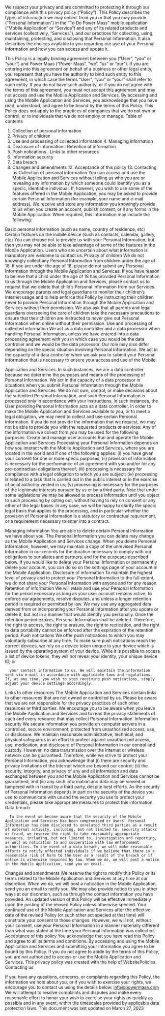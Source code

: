 We respect your privacy and are committed to protecting it through our compliance with this privacy policy (“Policy”). This Policy describes the types of information we may collect from you or that you may provide (“Personal Information”) in the “To Do Power Mass” mobile application (“Mobile Application” or “Service”) and any of its related products and services (collectively, “Services”), and our practices for collecting, using, maintaining, protecting, and disclosing that Personal Information. It also describes the choices available to you regarding our use of your Personal Information and how you can access and update it.

   This Policy is a legally binding agreement between you (“User”, “you” or “your”) and Power Maas (“Power Maas”, “we”, “us” or “our”). If you are entering into this agreement on behalf of a business or other legal entity, you represent that you have the authority to bind such entity to this agreement, in which case the terms “User”, “you” or “your” shall refer to such
entity. If you do not have such authority, or if you do not agree with the terms of this agreement, you must not accept this agreement and may not access and use the Mobile Application and Services. By accessing and using the Mobile Application and Services, you acknowledge that you have read, understood, and agree to be bound by the terms of this Policy. This Policy does not apply to the practices of companies that we do not own or control, or to individuals that we do not employ or manage.
Table of contents
1. Collection of personal information
2. Privacy of children
3. Use and processing of collected information 4. Managing information
5. Disclosure of information
 . Retention of information
7. Push noti cations
 . Links to other resources
9. Information security
10. Data breach
11. Changes and amendments 12. Acceptance of this policy 13. Contacting us
Collection of personal information
You can access and use the Mobile Application and Services without telling us who you are or revealing any information by which someone could identify you as a speci c, identi able individual. If, however, you wish to use some of the features offered in the Mobile Application, you may be asked to provide certain Personal Information (for example, your name and e-mail address).
We receive and store any information you knowingly provide to us when you create an account, publish content, or  ll any forms in the Mobile Application. When required, this information may include the following:

   Basic personal information (such as name, country of residence, etc)
Certain features on the mobile device (such as contacts, calendar, gallery, etc)
You can choose not to provide us with your Personal Information, but then you may not be able to take advantage of some of the features in the Mobile Application. Users who are uncertain about what information is mandatory are welcome to contact us.
Privacy of children
We do not knowingly collect any Personal Information from children under the age of 18. If you are under the age of 18, please do not submit any Personal Information through the Mobile Application and Services. If you have reason to believe that a child under the age of 18 has provided Personal Information to us through the Mobile Application and Services, please contact us to request that we delete that child’s Personal Information from our Services.
We encourage parents and legal guardians to monitor their children’s Internet usage and to help enforce this Policy by instructing their children never to provide Personal Information through the Mobile Application and Services without their permission. We also ask that all parents and legal guardians overseeing the care of children take the necessary precautions to ensure that their children are instructed to never give out Personal Information when online without their permission.
Use and processing of collected information
We act as a data controller and a data processor when handling Personal Information, unless we have entered into a data processing agreement with you in which case you would be the data controller and we would be the data processor.
Our role may also differ depending on the speci c situation involving Personal Information. We act in the capacity of a data controller when we ask you to submit your Personal Information that is necessary to ensure your access and use of the Mobile

   Application and Services. In such instances, we are a data controller because we determine the purposes and means of the processing of Personal Information.
We act in the capacity of a data processor in situations when you submit Personal Information through the Mobile Application and Services. We do not own, control, or make decisions about the submitted Personal Information, and such Personal Information is processed only in accordance with your instructions. In such instances, the User providing Personal Information acts as a data controller.
In order to make the Mobile Application and Services available to you, or to meet a legal obligation, we may need to collect and use certain Personal Information. If you do not provide the information that we request, we may not be able to provide you with the requested products or services. Any of the information we collect from you may be used for the following purposes:
Create and manage user accounts
Run and operate the Mobile Application and Services
Processing your Personal Information depends on how you interact with the Mobile Application and Services, where you are located in the world and if one of the following applies: (i) you have given your consent for one or more speci c purposes; (ii) provision of information is necessary for the performance of an agreement with you and/or for any pre-contractual obligations thereof; (iii) processing is necessary for compliance with a legal obligation to which you are subject; (iv) processing is related to a task that is carried out in the public interest or in the exercise of o cial authority vested in us; (v) processing is necessary for the purposes of the legitimate interests pursued by us or by a third party.
Note that under some legislations we may be allowed to process information until you object to such processing by opting out, without having to rely on consent or any other of the legal bases. In any case, we will be happy to clarify the speci c legal basis that applies to the processing, and in particular whether the provision of Personal Information is a statutory or contractual requirement, or a requirement necessary to enter into a contract.
 
   Managing information
You are able to delete certain Personal Information we have about you. The Personal Information you can delete may change as the Mobile Application and Services change. When you delete Personal Information, however, we may maintain a copy of the unrevised Personal Information in our records for the duration necessary to comply with our obligations to our a liates and partners, and for the purposes described below. If you would like to delete your Personal Information or permanently delete your account, you can do so on the settings page of your account in the Mobile Application.
Disclosure of information
To maintain the highest level of privacy and to protect your Personal Information to the full extent, we do not share your Personal Information with anyone and for any reason.
Retention of information
We will retain and use your Personal Information for the period necessary as long as your user account remains active, to enforce our agreements, resolve disputes, and unless a longer retention period is required or permitted by law.
We may use any aggregated data derived from or incorporating your Personal Information after you update or delete it, but not in a manner that would identify you personally. Once the retention period expires, Personal Information shall be deleted. Therefore, the right to access, the right to erasure, the right to recti cation, and the right to data portability cannot be enforced after the expiration of the retention period.
Push noti cations
We offer push noti cations to which you may voluntarily subscribe at any time. To make sure push noti cations reach the correct devices, we rely on a device token unique to your device which is issued by the operating system of your device. While it is possible to access a list of device tokens, they will not reveal your identity, your unique device ID, or
 
      your contact information to us. We will maintain the information sent via e-mail in accordance with applicable laws and regulations. If, at any time, you wish to stop receiving push noti cations, simply adjust your device settings accordingly.
Links to other resources
The Mobile Application and Services contain links to other resources that are not owned or controlled by us. Please be aware that we are not responsible for the privacy practices of such other resources or third parties. We encourage you to be aware when you leave the Mobile Application and Services and to read the privacy statements of each and every resource that may collect Personal Information.
Information security
We secure information you provide on computer servers in a controlled, secure environment, protected from unauthorized access, use, or disclosure. We maintain reasonable administrative, technical, and physical safeguards in an effort to protect against unauthorized access, use, modi cation, and disclosure of Personal Information in our control and custody. However, no data transmission over the Internet or wireless network can be guaranteed.
Therefore, while we strive to protect your Personal Information, you acknowledge that (i) there are security and privacy limitations of the Internet which are beyond our control; (ii) the security, integrity, and privacy of any and all information and data exchanged between you and the Mobile Application and Services cannot be guaranteed; and (iii) any such information and data may be viewed or tampered with in transit by a third party, despite best efforts.
As the security of Personal Information depends in part on the security of the device you use to communicate with us and the security you use to protect your credentials, please take appropriate measures to protect this information.
Data breach

      In the event we become aware that the security of the Mobile Application and Services has been compromised or Users’ Personal Information has been disclosed to unrelated third parties as a result of external activity, including, but not limited to, security attacks or fraud, we reserve the right to take reasonably appropriate measures, including, but not limited to, investigation and reporting, as well as noti cation to and cooperation with law enforcement authorities. In the event of a data breach, we will make reasonable efforts to notify affected individuals if we believe that there is a reasonable risk of harm to the User as a result of the breach or if notice is otherwise required by law. When we do, we will post a notice in the Mobile Application, send you an email.
Changes and amendments
We reserve the right to modify this Policy or its terms related to the Mobile Application and Services at any time at our discretion. When we do, we will post a noti cation in the Mobile Application, send you an email to notify you. We may also provide notice to you in other ways at our discretion, such as through the contact information you have provided.
An updated version of this Policy will be effective immediately upon the posting of the revised Policy unless otherwise speci ed. Your continued use of the Mobile Application and Services after the effective date of the revised Policy (or such other act speci ed at that time) will constitute your consent to those changes. However, we will not, without your consent, use your Personal Information in a manner materially different than what was stated at the time your Personal Information was collected.
Acceptance of this policy
You acknowledge that you have read this Policy and agree to all its terms and conditions. By accessing and using the Mobile Application and Services and submitting your information you agree to be bound by this Policy. If you do not agree to abide by the terms of this Policy, you are not authorized to access or use the Mobile Application and Services. This privacy policy was created with the help of WebsitePolicies.
Contacting us

If you have any questions, concerns, or complaints regarding this Policy, the information we hold about you, or if you wish to exercise your rights, we encourage you to contact us using the details below:
info@powermaas.com
We will attempt to resolve complaints and disputes and make every reasonable effort to honor your wish to exercise your rights as quickly as possible and in any event, within the timescales provided by applicable data protection laws.
This document was last updated on March 27, 2023

